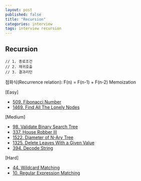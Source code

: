 ```yaml
---
layout: post
published: false
title: "Recursion"
categories: interview
tags: interview recursion
---
```


## Recursion

```
// 1. 종료조건
// 2. 재귀호출
// 3. 결과리턴
```

점화식(Recurrence relation): F(n) = F(n-1) + F(n-2)
Memoization

[Easy]
- [509. Fibonacci Number](https://leetcode.com/problems/fibonacci-number/)
- [1469. Find All The Lonely Nodes](https://leetcode.com/problems/find-all-the-lonely-nodes/)

[Medium]
- [98. Validate Binary Search Tree](https://leetcode.com/problems/validate-binary-search-tree/)
- [337. House Robber III](https://leetcode.com/problems/house-robber-iii/)
- [1522. Diameter of N-Ary Tree](https://leetcode.com/problems/diameter-of-n-ary-tree/)
- [1325. Delete Leaves With a Given Value](https://leetcode.com/problems/delete-leaves-with-a-given-value/)
- [394. Decode String](https://leetcode.com/problems/decode-string/)

[Hard]
- [44. Wildcard Matching](https://leetcode.com/problems/wildcard-matching/)
- [10. Regular Expression Matching](https://leetcode.com/problems/regular-expression-matching/)